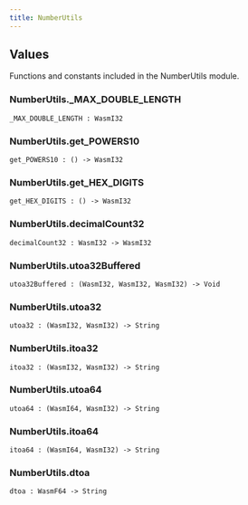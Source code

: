 ```yaml
---
title: NumberUtils
---
```


## Values

Functions and constants included in the NumberUtils module.

### NumberUtils.**_MAX_DOUBLE_LENGTH**

```grain
_MAX_DOUBLE_LENGTH : WasmI32
```

### NumberUtils.**get_POWERS10**

```grain
get_POWERS10 : () -> WasmI32
```

### NumberUtils.**get_HEX_DIGITS**

```grain
get_HEX_DIGITS : () -> WasmI32
```

### NumberUtils.**decimalCount32**

```grain
decimalCount32 : WasmI32 -> WasmI32
```

### NumberUtils.**utoa32Buffered**

```grain
utoa32Buffered : (WasmI32, WasmI32, WasmI32) -> Void
```

### NumberUtils.**utoa32**

```grain
utoa32 : (WasmI32, WasmI32) -> String
```

### NumberUtils.**itoa32**

```grain
itoa32 : (WasmI32, WasmI32) -> String
```

### NumberUtils.**utoa64**

```grain
utoa64 : (WasmI64, WasmI32) -> String
```

### NumberUtils.**itoa64**

```grain
itoa64 : (WasmI64, WasmI32) -> String
```

### NumberUtils.**dtoa**

```grain
dtoa : WasmF64 -> String
```

